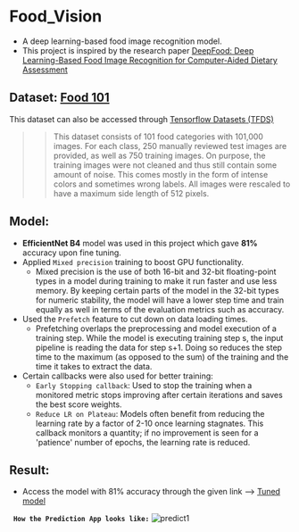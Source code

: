 # Food_Vision
* A deep learning-based food image recognition model.
* This project is inspired by the research paper [DeepFood: Deep Learning-Based Food Image Recognition for Computer-Aided Dietary Assessment](https://arxiv.org/abs/1606.05675)

## Dataset: [Food 101](https://www.kaggle.com/datasets/dansbecker/food-101)
This dataset can also be accessed through [Tensorflow Datasets (TFDS)](https://www.tensorflow.org/datasets/overview)
>> This dataset consists of 101 food categories with 101,000 images. For each class, 250 manually reviewed test images are provided, as well as 750 training images. On purpose, the training images were not cleaned and thus still contain some amount of noise. This comes mostly in the form of intense colors and sometimes wrong labels. All images were rescaled to have a maximum side length of 512 pixels.

## Model:
* **EfficientNet B4** model was used in this project which gave **81%** accuracy upon fine tuning.
* Applied `Mixed precision` training to boost GPU functionality.
  * Mixed precision is the use of both 16-bit and 32-bit floating-point types in a model during training to make it run faster and use less memory. By keeping certain parts of the model in the 32-bit types for numeric stability, the model will have a lower step time and train equally as well in terms of the evaluation metrics such as accuracy.
* Used the `Prefetch` feature to cut down on data loading times.
  * Prefetching overlaps the preprocessing and model execution of a training step. While the model is executing training step s, the input pipeline is reading the data for step s+1. Doing so reduces the step time to the maximum (as opposed to the sum) of the training and the time it takes to extract the data.
* Certain callbacks were also used for better training:
  * `Early Stopping callback`: Used to stop the training when a monitored metric stops improving after certain iterations and saves the best score weights.
  * `Reduce LR on Plateau`: Models often benefit from reducing the learning rate by a factor of 2-10 once learning stagnates. This callback monitors a quantity; if no improvement is seen for a 'patience' number of epochs, the learning rate is reduced.
 
## Result:
* Access the model with 81% accuracy through the given link -->
  [Tuned model](https://drive.google.com/file/d/1qPCsJqEgYmOoKU1AIaznyeR3OU4uDCzK/view?usp=sharing)

**` How the Prediction App looks like:`**
![predict1](https://github.com/garvit088/Food_Vision/assets/97309123/50ba4c47-1405-42db-b591-839a1740367f)

